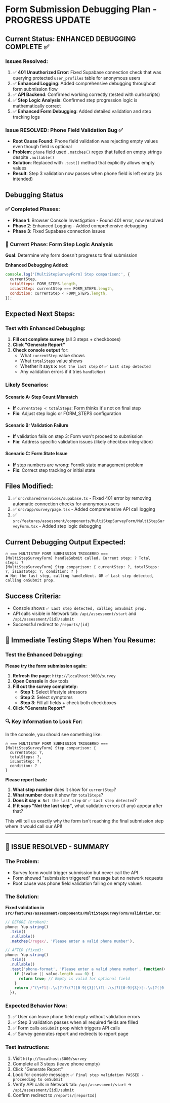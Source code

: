 # Form Submission Debugging Plan - PROGRESS UPDATE

## Current Status: ENHANCED DEBUGGING COMPLETE ✅

### Issues Resolved:

1. ✅ **401 Unauthorized Error**: Fixed Supabase connection check that was querying protected `user_profiles` table for anonymous users
2. ✅ **Enhanced Logging**: Added comprehensive debugging throughout form submission flow
3. ✅ **API Backend**: Confirmed working correctly (tested with curl/scripts)
4. ✅ **Step Logic Analysis**: Confirmed step progression logic is mathematically correct
5. ✅ **Enhanced Form Debugging**: Added detailed validation and step tracking logs

### Issue RESOLVED: Phone Field Validation Bug ✅

- **Root Cause Found**: Phone field validation was rejecting empty values even though field is optional
- **Problem**: `phone` field used `.matches()` regex that failed on empty strings despite `.nullable()`
- **Solution**: Replaced with `.test()` method that explicitly allows empty values
- **Result**: Step 3 validation now passes when phone field is left empty (as intended)

## Debugging Status

### ✅ Completed Phases:

- **Phase 1**: Browser Console Investigation - Found 401 error, now resolved
- **Phase 2**: Enhanced Logging - Added comprehensive debugging
- **Phase 3**: Fixed Supabase connection issues

### 🔄 Current Phase: Form Step Logic Analysis

**Goal**: Determine why form doesn't progress to final submission

**Enhanced Debugging Added:**

```javascript
console.log('[MultiStepSurveyForm] Step comparison:', {
  currentStep,
  totalSteps: FORM_STEPS.length,
  isLastStep: currentStep === FORM_STEPS.length,
  condition: currentStep < FORM_STEPS.length,
});
```

## Expected Next Steps:

### Test with Enhanced Debugging:

1. **Fill out complete survey** (all 3 steps + checkboxes)
2. **Click "Generate Report"**
3. **Check console output** for:
   - What `currentStep` value shows
   - What `totalSteps` value shows
   - Whether it says `❌ Not the last step` or `✅ Last step detected`
   - Any validation errors if it tries `handleNext`

### Likely Scenarios:

#### Scenario A: Step Count Mismatch

- **If** `currentStep < totalSteps`: Form thinks it's not on final step
- **Fix**: Adjust step logic or FORM_STEPS configuration

#### Scenario B: Validation Failure

- **If** validation fails on step 3: Form won't proceed to submission
- **Fix**: Address specific validation issues (likely checkbox integration)

#### Scenario C: Form State Issue

- **If** step numbers are wrong: Formik state management problem
- **Fix**: Correct step tracking or initial state

## Files Modified:

1. ✅ `src/shared/services/supabase.ts` - Fixed 401 error by removing automatic connection checks for anonymous users
2. ✅ `src/app/survey/page.tsx` - Added comprehensive API call logging
3. ✅ `src/features/assessment/components/MultiStepSurveyForm/MultiStepSurveyForm.tsx` - Added step logic debugging

## Current Debugging Output Expected:

```
🔥 === MULTISTEP FORM SUBMISSION TRIGGERED ===
[MultiStepSurveyForm] handleSubmit called. Current step: ? Total steps: ?
[MultiStepSurveyForm] Step comparison: { currentStep: ?, totalSteps: ?, isLastStep: ?, condition: ? }
❌ Not the last step, calling handleNext. OR ✅ Last step detected, calling onSubmit prop.
```

## Success Criteria:

- Console shows `✅ Last step detected, calling onSubmit prop.`
- API calls visible in Network tab: `/api/assessment/start` and `/api/assessment/[id]/submit`
- Successful redirect to `/reports/[id]`

## 🧪 **Immediate Testing Steps When You Resume:**

### Test the Enhanced Debugging:

**Please try the form submission again:**

1. **Refresh the page**: `http://localhost:3000/survey`
2. **Open Console** in dev tools
3. **Fill out the survey completely:**
   - **Step 1**: Select lifestyle stressors
   - **Step 2**: Select symptoms
   - **Step 3**: Fill all fields + check both checkboxes
4. **Click "Generate Report"**

### 🔍 **Key Information to Look For:**

In the console, you should see something like:

```
🔥 === MULTISTEP FORM SUBMISSION TRIGGERED ===
[MultiStepSurveyForm] Step comparison: {
  currentStep: ?,
  totalSteps: ?,
  isLastStep: ?,
  condition: ?
}
```

**Please report back:**

1. **What step number** does it show for `currentStep`?
2. **What number** does it show for `totalSteps`?
3. **Does it say** `❌ Not the last step` or `✅ Last step detected`?
4. **If it says "Not the last step"**, what validation errors (if any) appear after that?

This will tell us exactly why the form isn't reaching the final submission step where it would call our API!

---

## 🎉 ISSUE RESOLVED - SUMMARY

### The Problem:

- Survey form would trigger submission but never call the API
- Form showed "submission triggered" message but no network requests
- Root cause was phone field validation failing on empty values

### The Solution:

**Fixed validation in `src/features/assessment/components/MultiStepSurveyForm/validation.ts`:**

```typescript
// BEFORE (broken):
phone: Yup.string()
  .trim()
  .nullable()
  .matches(/regex/, 'Please enter a valid phone number'),

// AFTER (fixed):
phone: Yup.string()
  .trim()
  .nullable()
  .test('phone-format', 'Please enter a valid phone number', function(value) {
    if (!value || value.length === 0) {
      return true; // Empty is valid for optional field
    }
    return /^(\+?1[-.\s]?)?\(?([0-9]{3})\)?[-.\s]?([0-9]{3})[-.\s]?([0-9]{4})$/.test(value);
  }),
```

### Expected Behavior Now:

1. ✅ User can leave phone field empty without validation errors
2. ✅ Step 3 validation passes when all required fields are filled
3. ✅ Form calls `onSubmit` prop which triggers API calls
4. ✅ Survey generates report and redirects to report page

### Test Instructions:

1. Visit `http://localhost:3000/survey`
2. Complete all 3 steps (leave phone empty)
3. Click "Generate Report"
4. Look for console message: `✅ Final step validation PASSED - proceeding to onSubmit`
5. Verify API calls in Network tab: `/api/assessment/start` → `/api/assessment/[id]/submit`
6. Confirm redirect to `/reports/[reportId]`
